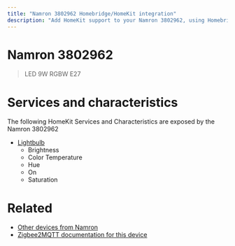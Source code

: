```yaml
---
title: "Namron 3802962 Homebridge/HomeKit integration"
description: "Add HomeKit support to your Namron 3802962, using Homebridge, Zigbee2MQTT and homebridge-z2m."
---
```

<!---
This file has been GENERATED using src/docgen/docgen.ts
DO NOT EDIT THIS FILE MANUALLY!
-->
# Namron 3802962
> LED 9W RGBW E27


# Services and characteristics
The following HomeKit Services and Characteristics are exposed by
the Namron 3802962

* [Lightbulb](../../light.md)
  * Brightness
  * Color Temperature
  * Hue
  * On
  * Saturation


# Related
* [Other devices from Namron](../index.md#namron)
* [Zigbee2MQTT documentation for this device](https://www.zigbee2mqtt.io/devices/3802962.html)